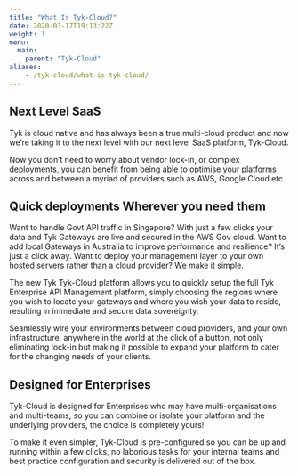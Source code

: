 ```yaml
---
title: "What Is Tyk-Cloud?"
date: 2020-03-17T19:13:22Z
weight: 1
menu:
  main:
    parent: "Tyk-Cloud"
aliases:
    - /tyk-cloud/what-is-tyk-cloud/
---
```


## Next Level SaaS

Tyk is cloud native and has always been a true multi-cloud product and now we’re taking it to the next level with our next level SaaS platform, Tyk-Cloud. 

Now you don’t need to worry about vendor lock-in, or complex deployments, you can benefit from being able to optimise your platforms across and between a myriad of providers such as AWS, Google Cloud etc.

## Quick deployments Wherever you need them

Want to handle Govt API traffic in Singapore? With just a few clicks your data and Tyk Gateways are live and secured in the AWS Gov cloud. Want to add local Gateways in Australia to improve performance and resilience? It’s just a click away. Want to deploy your management layer to your own hosted servers rather than a cloud provider? We make it simple.

The new Tyk Tyk-Cloud platform allows you to quickly setup the full Tyk Enterprise API Management platform, simply choosing the regions where you wish to locate your gateways and where you wish your data to reside, resulting in immediate and secure data sovereignty. 

Seamlessly wire your environments between cloud providers, and your own infrastructure, anywhere in the world at the click of a button, not only eliminating lock-in but making it possible to expand your platform to cater for the changing needs of your clients.

## Designed for Enterprises

Tyk-Cloud is designed for Enterprises who may have multi-organisations and multi-teams, so you can combine or isolate your platform and the underlying providers, the choice is completely yours! 
 
To make it even simpler, Tyk-Cloud is pre-configured so you can be up and running within a few clicks, no laborious tasks for your internal teams and best practice configuration and security is delivered out of the box.
